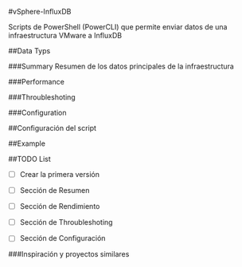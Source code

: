 #vSphere-InfluxDB

Scripts de PowerShell (PowerCLI) que permite enviar datos de una infraestructura VMware a InfluxDB


##Data Typs


###Summary
Resumen de los datos principales de la infraestructura
 

###Performance


###Throubleshoting


###Configuration


##Configuración del script


##Example



##TODO List

- [ ] Crear la primera versión
- [ ] Sección de Resumen
- [ ] Sección de Rendimiento
- [ ] Sección de Throubleshoting
- [ ] Sección de Configuración


###Inspiración y proyectos similares
